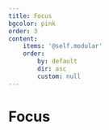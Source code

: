 ```yaml
---
title: Focus
bgcolor: pink
order: 3
content:
    items: '@self.modular'
    order:
        by: default
        dir: asc
        custom: null
---
```


# Focus
